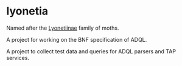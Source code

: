 # lyonetia
Named after the <a href='http://ukmoths.org.uk/systematic-list/#Lyonetiinae'>Lyonetiinae</a> family of moths.

A project for working on the BNF specification of ADQL.

A project to collect test data and queries for ADQL parsers and TAP services.



